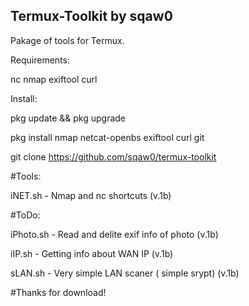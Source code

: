 ## Termux-Toolkit by sqaw0
Pakage of tools for Termux.

Requirements:

nc nmap exiftool curl

Install:

pkg update && pkg upgrade

pkg install  nmap netcat-openbs exiftool curl git

git clone https://github.com/sqaw0/termux-toolkit


#Tools:

iNET.sh - Nmap and nc shortcuts (v.1b)

#ToDo:

iPhoto.sh - Read and delite exif info of photo (v.1b)

iIP.sh - Getting info about WAN IP (v.1b)

sLAN.sh - Very simple LAN scaner ( simple srypt) (v.1b)

#Thanks for download!
